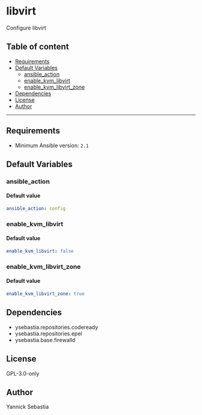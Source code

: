 # libvirt

Configure libvirt

## Table of content

- [Requirements](#requirements)
- [Default Variables](#default-variables)
  - [ansible_action](#ansible_action)
  - [enable_kvm_libvirt](#enable_kvm_libvirt)
  - [enable_kvm_libvirt_zone](#enable_kvm_libvirt_zone)
- [Dependencies](#dependencies)
- [License](#license)
- [Author](#author)

---

## Requirements

- Minimum Ansible version: `2.1`

## Default Variables

### ansible_action

#### Default value

```YAML
ansible_action: config
```

### enable_kvm_libvirt

#### Default value

```YAML
enable_kvm_libvirt: false
```

### enable_kvm_libvirt_zone

#### Default value

```YAML
enable_kvm_libvirt_zone: true
```



## Dependencies

- ysebastia.repositories.codeready
- ysebastia.repositories.epel
- ysebastia.base.firewalld

## License

GPL-3.0-only

## Author

Yannick Sebastia
